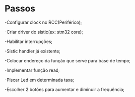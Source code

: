 # Passos

-Configurar clock no RCC(Periférico);

-Criar driver do sistic(ex: stm32 core);

-Habilitar interrupções;

-Sistic handler já existente;

-Colocar endereço da função que serve para base de tempo;

-Implementar função read;

-Piscar Led em determinada taxa;

-Escolher 2 botões para aumentar e diminuir a frequência;
